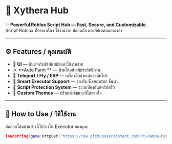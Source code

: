 # 🌌 Xythera Hub

✨ **Powerful Roblox Script Hub — Fast, Secure, and Customizable.**  
Script Roblox ที่ครบเครื่อง ใช้งานง่าย ปลอดภัย และอัปเดตตลอดเวลา 

---

## ⚙️ Features / คุณสมบัติ

- 💎 **UI** — อินเทอร์เฟซทันสมัยและใช้งานง่าย  
- ⚔️ **Auto Farm ** — ฟามได้อย่างมีประสิทธิภาพ  
- 🚀 **Teleport / Fly / ESP** — เครื่องมือช่วยเล่นระดับโปร
- 🧠 **Smart Executor Support** — รองรับ Executor ชั้นนำ  
- 🔐 **Script Protection System** — ระบบป้องกันสคริปต์รั่ว  
- 🌈 **Custom Themes** — ปรับแต่งธีมและสีได้ตามใจ  

---

## 📜 How to Use / วิธีใช้งาน

คัดลอกโค้ดด้านล่างนี้ไปวางใน Executor ของคุณ:

```lua
loadstring(game:HttpGet("https://raw.githubusercontent.com/Px-Ramba-M16/Xythera-Hub/refs/heads/main/Main.lua"))
```


